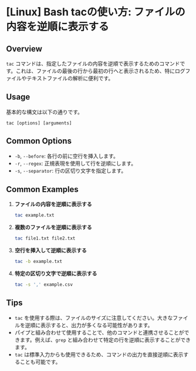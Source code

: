 # [Linux] Bash tacの使い方: ファイルの内容を逆順に表示する

## Overview
`tac` コマンドは、指定したファイルの内容を逆順で表示するためのコマンドです。これは、ファイルの最後の行から最初の行へと表示されるため、特にログファイルやテキストファイルの解析に便利です。

## Usage
基本的な構文は以下の通りです。

```
tac [options] [arguments]
```

## Common Options
- `-b`, `--before`: 各行の前に空行を挿入します。
- `-r`, `--regex`: 正規表現を使用して行を逆順にします。
- `-s`, `--separator`: 行の区切り文字を指定します。

## Common Examples

1. **ファイルの内容を逆順に表示する**
   ```bash
   tac example.txt
   ```

2. **複数のファイルを逆順に表示する**
   ```bash
   tac file1.txt file2.txt
   ```

3. **空行を挿入して逆順に表示する**
   ```bash
   tac -b example.txt
   ```

4. **特定の区切り文字で逆順に表示する**
   ```bash
   tac -s ',' example.csv
   ```

## Tips
- `tac` を使用する際は、ファイルのサイズに注意してください。大きなファイルを逆順に表示すると、出力が多くなる可能性があります。
- パイプと組み合わせて使用することで、他のコマンドと連携させることができます。例えば、`grep` と組み合わせて特定の行を逆順に表示することができます。
- `tac` は標準入力からも使用できるため、コマンドの出力を直接逆順に表示することも可能です。